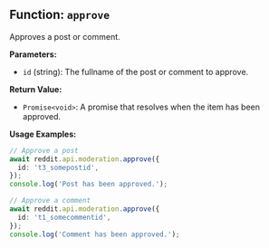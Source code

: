 ## Function: `approve`

Approves a post or comment.

**Parameters:**

- `id` (string): The fullname of the post or comment to approve.

**Return Value:**

- `Promise<void>`: A promise that resolves when the item has been approved.

**Usage Examples:**

```typescript
// Approve a post
await reddit.api.moderation.approve({
  id: 't3_somepostid',
});
console.log('Post has been approved.');

// Approve a comment
await reddit.api.moderation.approve({
  id: 't1_somecommentid',
});
console.log('Comment has been approved.');
```
